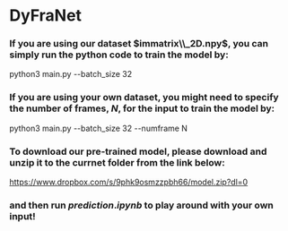 # DyFraNet
### If you are using our dataset $immatrix\\_2D.npy$, you can simply run the python code to train the model by:
python3 main.py --batch_size 32 

### If you are using your own dataset, you might need to specify the number of frames, $N$, for the input to train the model by:
python3 main.py --batch_size 32
                --numframe N

### To download our pre-trained model, please download and unzip it to the currnet folder from the link below:

https://www.dropbox.com/s/9phk9osmzzpbh66/model.zip?dl=0

### and then run $prediction.ipynb$ to play around with your own input!
